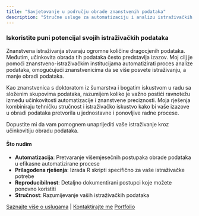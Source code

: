 ```yaml
---
title: "Savjetovanje u području obrade znanstvenih podataka"
description: "Stručne usluge za automatizaciju i analizu istraživačkih podataka s naglaskom na šumarske znanosti"
---
```


### Iskoristite puni potencijal svojih istraživačkih podataka

Znanstvena istraživanja stvaraju ogromne količine dragocjenih podataka. Međutim, učinkovita obrada tih podataka često predstavlja izazov. Moj cilj je pomoći znanstveno-istraživačkim institucijama automatizirati proces analize podataka, omogućujući znanstvenicima da se više posvete istraživanju, a manje obradi podataka.

Kao znanstvenica s doktoratom iz šumarstva i bogatim iskustvom u radu sa složenim skupovima podataka, razumijem koliko je važno postići ravnotežu između učinkovitosti automatizacije i znanstvene preciznosti. Moja rješenja kombiniraju tehničku stručnost i istraživačko iskustvo kako bi vaše izazove u obradi podataka pretvorila u jednostavne i ponovljive radne procese.

Dopustite mi da vam pomognem unaprijediti vaše istraživanje kroz učinkovitiju obradu podataka.

#### Što nudim
- **Automatizacija**: Pretvaranje višemjesečnih postupaka obrade podataka u efikasne automatizirane procese
- **Prilagođena rješenja**: Izrada R skripti specifično za vaše istraživačke potrebe
- **Reproducibilnost**: Detaljno dokumentirani postupci koje možete ponovno koristiti
- **Stručnost**: Razumijevanje vaših istraživačkih podataka

[Saznajte više o uslugama](/usluge) | [Kontaktirajte me](/kontakt) [Portfolio](https://mandabaka.netlify.app/)